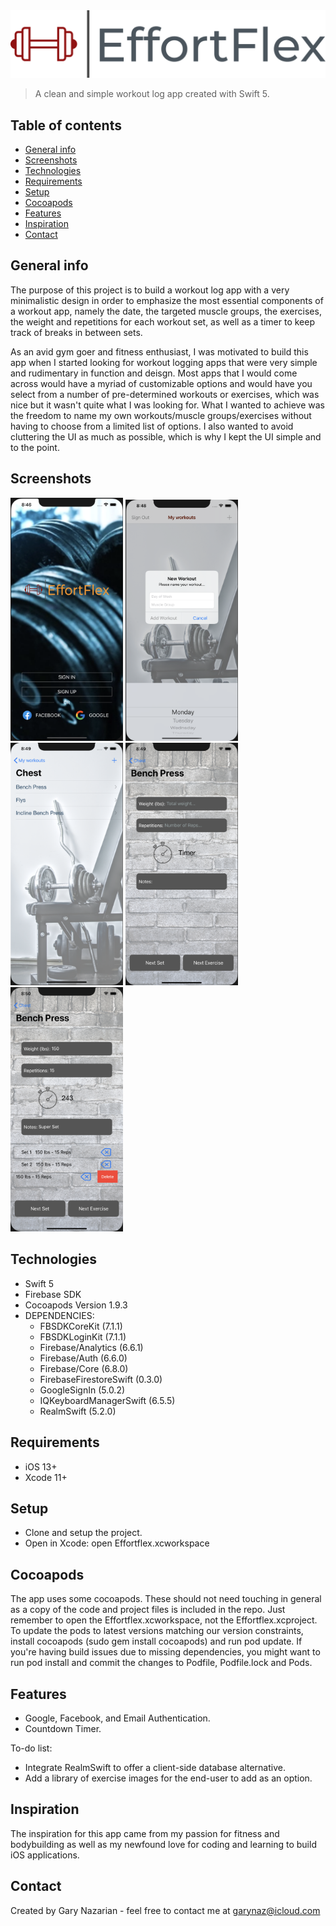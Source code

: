 <img src = "images/main_logo@3x.png">

> A clean and simple workout log app created with Swift 5.

## Table of contents
* [General info](#general-info)
* [Screenshots](#screenshots)
* [Technologies](#technologies)
* [Requirements](#requirements)
* [Setup](#setup)
* [Cocoapods](#cocoapods)
* [Features](#features)
* [Inspiration](#inspiration)
* [Contact](#contact)

## General info
The purpose of this project is to build a workout log app with a very minimalistic design in order
to emphasize the most essential components of a workout app, namely the date, the targeted muscle groups,
the exercises, the weight and repetitions for each workout set, as well as a timer to keep track of breaks in between sets. 

As an avid gym goer and fitness enthusiast, I was motivated to build this app when I started looking for workout logging apps 
that were very simple and rudimentary in function and deisgn. Most apps that I would come across would have a myriad of customizable options 
and would have you select from a number of pre-determined workouts or exercises, which was nice but it wasn't quite what I was looking for. 
What I wanted to achieve was the freedom to name my own workouts/muscle groups/exercises without having to choose from a limited list of options. 
I also wanted to avoid cluttering the UI as much as possible, which is why I kept the UI simple and to the point.

## Screenshots
<img src="images/login.png" width=180> <img src="images/workout.png" width=180> <img src="images/exercise.png" width=180> <img src="images/wsr1.png" width=180> <img src="images/wsr3.png" width=180>

## Technologies
* Swift 5
* Firebase SDK
* Cocoapods Version 1.9.3
* DEPENDENCIES:
  - FBSDKCoreKit (7.1.1)
  - FBSDKLoginKit (7.1.1)
  - Firebase/Analytics (6.6.1)
  - Firebase/Auth (6.6.0)
  - Firebase/Core (6.8.0)
  - FirebaseFirestoreSwift (0.3.0)
  - GoogleSignIn (5.0.2)
  - IQKeyboardManagerSwift (6.5.5)
  - RealmSwift (5.2.0)
  
## Requirements
* iOS 13+
* Xcode 11+

## Setup
* Clone and setup the project.
* Open in Xcode: open Effortflex.xcworkspace

## Cocoapods
The app uses some cocoapods. These should not need touching in general as a copy
of the code and project files is included in the repo. Just remember to open the
Effortflex.xcworkspace, not the Effortflex.xcproject.
To update the pods to latest versions matching our version constraints, install
cocoapods (sudo gem install cocoapods) and run pod update.
If you're having build issues due to missing dependencies, you might want to run
pod install and commit the changes to Podfile, Podfile.lock and Pods.

## Features
* Google, Facebook, and Email Authentication.
* Countdown Timer.

To-do list:
* Integrate RealmSwift to offer a client-side database alternative.
* Add a library of exercise images for the end-user to add as an option.

## Inspiration
The inspiration for this app came from my passion for fitness and bodybuilding as well as 
my newfound love for coding and learning to build iOS applications.

## Contact
Created by Gary Nazarian - feel free to contact me at garynaz@icloud.com
